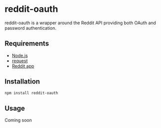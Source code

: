 # reddit-oauth

reddit-oauth is a wrapper around the Reddit API providing both OAuth and password authentication.

## Requirements

- [Node.js][]
- [request][]
- [Reddit app][]

[Node.js]: http://nodejs.org/
[request]: https://github.com/mikeal/request
[Reddit app]: https://ssl.reddit.com/prefs/apps

## Installation

```sh
npm install reddit-oauth
```

## Usage

Coming soon
